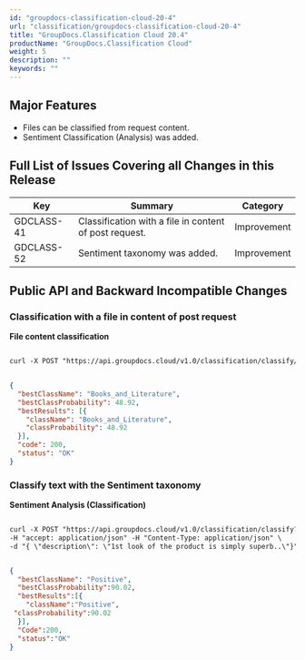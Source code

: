 ```yaml
---
id: "groupdocs-classification-cloud-20-4"
url: "classification/groupdocs-classification-cloud-20-4"
title: "GroupDocs.Classification Cloud 20.4"
productName: "GroupDocs.Classification Cloud"
weight: 5
description: ""
keywords: ""
---
```


## Major Features ##

* Files can be classified from request content.
* Sentiment Classification (Analysis) was added.

## Full List of Issues Covering all Changes in this Release ##

|Key|Summary|Category
|---|---|---
|GDCLASS-41|Classification with a file in content of post request.|Improvement
|GDCLASS-52|Sentiment taxonomy was added.|Improvement

## Public API and Backward Incompatible Changes ##

### Classification with a file in content of post request ###

**File content classification**

```html 

curl -X POST "https://api.groupdocs.cloud/v1.0/classification/classify/file" -F data#@File.docx -H "Authorization: Bearer [AccessToken]"

 ```

```json 

{
  "bestClassName": "Books_and_Literature",
  "bestClassProbability": 48.92,
  "bestResults": [{
    "className": "Books_and_Literature",
    "classProbability": 48.92
  }],
  "code": 200,
  "status": "OK"
}

 ```


### Classify text with the Sentiment taxonomy ###


**Sentiment Analysis (Classification)**

```html 

curl -X POST "https://api.groupdocs.cloud/v1.0/classification/classify?BestClassesCount=1&Taxonomy=sentiment" \
-H "accept: application/json" -H "Content-Type: application/json" \
-d "{ \"description\": \"1st look of the product is simply superb..\"}" -H "Authorization: Bearer [Access_token]"

 ```

```json 

{
  "bestClassName": "Positive",
  "bestClassProbability":90.02,
  "bestResults":[{
    "className":"Positive",
 "classProbability":90.02
  }],
  "Code":200,
  "status":"OK"
}

 ```